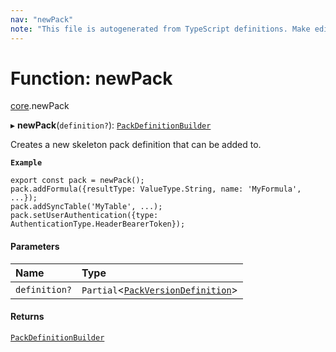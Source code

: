 ```yaml
---
nav: "newPack"
note: "This file is autogenerated from TypeScript definitions. Make edits to the comments in the TypeScript file and then run `make docs` to regenerate this file."
---
```

# Function: newPack

[core](../modules/core.md).newPack

▸ **newPack**(`definition?`): [`PackDefinitionBuilder`](../classes/core.PackDefinitionBuilder.md)

Creates a new skeleton pack definition that can be added to.

**`Example`**

```
export const pack = newPack();
pack.addFormula({resultType: ValueType.String, name: 'MyFormula', ...});
pack.addSyncTable('MyTable', ...);
pack.setUserAuthentication({type: AuthenticationType.HeaderBearerToken});
```

#### Parameters

| Name | Type |
| :------ | :------ |
| `definition?` | `Partial`<[`PackVersionDefinition`](../interfaces/core.PackVersionDefinition.md)\> |

#### Returns

[`PackDefinitionBuilder`](../classes/core.PackDefinitionBuilder.md)
